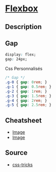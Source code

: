 # [Flexbox](../readme.md)

## Description

## Gap

```css
display: flex;
gap: 24px;
```

Css Personnalisés

```css
/* Gap */
.g-0 { gap: 0rem; }
.g-1 { gap: 0.5rem; }
.g-2 { gap: 1rem; }
.g-3 { gap: 1.5rem; }
.g-4 { gap: 2rem; }
.g-5 { gap: 2.5rem; }
```

## Cheatsheet

* [Image](img/Fbzk3WHVsAAdxm9.jpg)
* [Image](img/rofzm44oka091.png)

## Source

* [css-tricks](https://css-tricks.com/snippets/css/a-guide-to-flexbox/)

